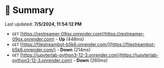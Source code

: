 # 📖 Summary
Last updated: **7/5/2024, 11:54:12 PM**

- `GET` [https://restreamer-09gx.onrender.com](https://restreamer-09gx.onrender.com) - **Up** (448ms)
- `GET` [https://filestreambot-b5k6.onrender.com/](https://filestreambot-b5k6.onrender.com/) - **Down** (214ms)
- `GET` [https://jupyterlab-python3-12-3.onrender.com](https://jupyterlab-python3-12-3.onrender.com) - **Down** (260ms)
